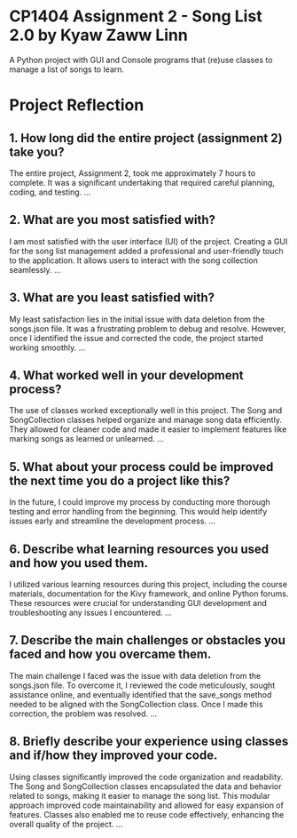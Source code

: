 # CP1404 Assignment 2 - Song List 2.0 by Kyaw Zaww Linn

A Python project with GUI and Console programs that (re)use classes to manage a list of songs to learn.

# Project Reflection

## 1. How long did the entire project (assignment 2) take you?
The entire project, Assignment 2, took me approximately 7 hours to complete. 
It was a significant undertaking that required careful planning, coding, and testing.
...

## 2. What are you most satisfied with?
I am most satisfied with the user interface (UI) of the project. 
Creating a GUI for the song list management added a professional and user-friendly touch to the application. 
It allows users to interact with the song collection seamlessly.
...

## 3. What are you least satisfied with?
My least satisfaction lies in the initial issue with data deletion from the songs.json file. 
It was a frustrating problem to debug and resolve. 
However, once I identified the issue and corrected the code, the project started working smoothly.
...

## 4. What worked well in your development process?
The use of classes worked exceptionally well in this project. 
The Song and SongCollection classes helped organize and manage song data efficiently. 
They allowed for cleaner code and made it easier to implement features like marking songs as learned or unlearned.
...

## 5. What about your process could be improved the next time you do a project like this?
In the future, I could improve my process by conducting more thorough testing and error handling from the beginning. 
This would help identify issues early and streamline the development process.
...

## 6. Describe what learning resources you used and how you used them.
I utilized various learning resources during this project, including the course materials, documentation for the Kivy framework, and online Python forums. 
These resources were crucial for understanding GUI development and troubleshooting any issues I encountered.
...

## 7. Describe the main challenges or obstacles you faced and how you overcame them.
The main challenge I faced was the issue with data deletion from the songs.json file. 
To overcome it, I reviewed the code meticulously, sought assistance online, and eventually identified that the save_songs method needed to be aligned with the SongCollection class. 
Once I made this correction, the problem was resolved.
...

## 8. Briefly describe your experience using classes and if/how they improved your code.
Using classes significantly improved the code organization and readability. 
The Song and SongCollection classes encapsulated the data and behavior related to songs, making it easier to manage the song list. 
This modular approach improved code maintainability and allowed for easy expansion of features. 
Classes also enabled me to reuse code effectively, enhancing the overall quality of the project.
...
